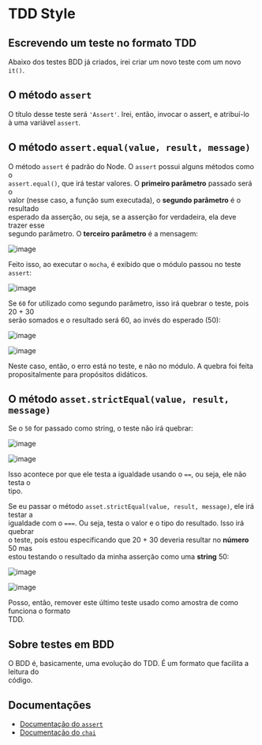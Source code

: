 # TDD Style 

## Escrevendo um teste no formato TDD 
Abaixo dos testes BDD já criados, irei criar um novo teste com um novo `it()`.  

## O método `assert` 
O título desse teste será `'Assert'`. Irei, então, invocar o assert, e atribuí-lo  
à uma variável `assert`.  

## O método `assert.equal(value, result, message)`
O método `assert` é padrão do Node. O `assert` possui alguns métodos como o  
`assert.equal()`, que irá testar valores. O **primeiro parâmetro** passado será o  
valor (nesse caso, a função sum executada), o **segundo parâmetro** é o resultado  
esperado da asserção, ou seja, se a asserção for verdadeira, ela deve trazer esse  
segundo parâmetro. O **terceiro parâmetro** é a mensagem:  

![image](https://user-images.githubusercontent.com/29297788/33520516-a7f75740-d7a3-11e7-9107-7b6d908dd3a3.png)

Feito isso, ao executar o `mocha`, é exibido que o módulo passou no teste `assert`:  

![image](https://user-images.githubusercontent.com/29297788/33520544-0c67edc0-d7a4-11e7-9578-cc2e95718813.png)

Se `60` for utilizado como segundo parâmetro, isso irá quebrar o teste, pois 20 + 30  
serão somados e o resultado será 60, ao invés do esperado (50):  

![image](https://user-images.githubusercontent.com/29297788/33520551-3a9d15a8-d7a4-11e7-8542-23ea403dd931.png)

![image](https://user-images.githubusercontent.com/29297788/33520555-54ad8a2c-d7a4-11e7-8869-22e6e12eb457.png)

Neste caso, então, o erro está no teste, e não no módulo. A quebra foi feita  
propositalmente para propósitos didáticos. 

## O método `asset.strictEqual(value, result, message)`
Se o `50` for passado como string, o teste não irá quebrar:  

![image](https://user-images.githubusercontent.com/29297788/33520584-1894d3be-d7a5-11e7-994e-cb6332d89548.png)

![image](https://user-images.githubusercontent.com/29297788/33520587-1e0a1124-d7a5-11e7-8eae-2f4473ff8b8e.png)

Isso acontece por que ele testa a igualdade usando o `==`, ou seja, ele não testa o  
tipo.  

Se eu passar o método `asset.strictEqual(value, result, message)`, ele irá testar a  
igualdade com o `===`. Ou seja, testa o valor e o tipo do resultado. Isso irá quebrar  
o teste, pois estou especificando que 20 + 30 deveria resultar no **número** 50 mas  
estou testando o resultado da minha asserção como uma **string** 50:  

![image](https://user-images.githubusercontent.com/29297788/33520613-a51189cc-d7a5-11e7-97ff-bc0e75cec746.png)

![image](https://user-images.githubusercontent.com/29297788/33520626-f3ba8da8-d7a5-11e7-8c3e-c3665723f1ad.png)

Posso, então, remover este último teste usado como amostra de como funciona o formato  
TDD.  

## Sobre testes em BDD 
O BDD é, basicamente, uma evolução do TDD. É um formato que facilita a leitura do  
código.  

## Documentações 
- [Documentação do `assert`](https://nodejs.org/dist/latest-v9.x/docs/api/assert.html)
- [Documentação do `chai`](http://chaijs.com/)
